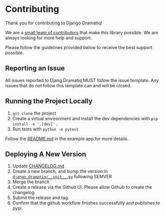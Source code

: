# Contributing

Thank you for contributing to Django Dramatiq!

We are a [small team of contributors](/CONTRIBUTORS.md) that make this library possible. We are always looking for more help and support. 

Please follow the guidelines provided below to receive the best support possible. 

## Reporting an Issue

All issues reported to Djang Dramatiq MUST follow the issue template. Any issues that do not follow this template can and will be closed. 

## Running the Project Locally

1. `git clone` the project
2. Create a virtual environment and install the dev dependencies with `pip install -e '.[dev]'` .
3. Run tests with `python -m pytest`

Follow the [README.md](/examples/basic/README.md) in the example app for more details. 

## Deploying A New Version

1. Update [CHANGELOG.md](/CHANGELOG.md)
2. Create a new branch, and bump the version in [`django_dramatiq/__init__.py`](/django_dramatiq/__init__.py) following SEMVER
3. Merge the branch
4. Create a release via the Github UI. Please allow Github to create the changelog
5. Submit the release and tag. 
6. Confirm that the github workflow finishes successfully and publishes to pypi.


